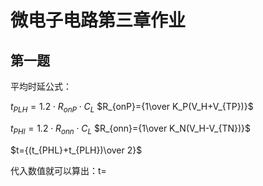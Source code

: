 # 微电子电路第三章作业

## 第一题

平均时延公式：

$t_{PLH}=1.2\cdot R_{onP}\cdot C_L$
$R_{onP}={1\over K_P(V_H+V_{TP})}$

$t_{PHl}=1.2\cdot R_{onn}\cdot C_L$
$R_{onn}={1\over K_N(V_H-V_{TN})}$

$t={(t_{PHL}+t_{PLH})\over 2}$

代入数值就可以算出：t=
